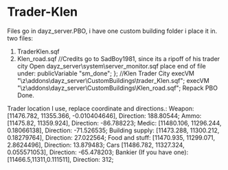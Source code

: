# Trader-Klen
Files go in dayz_server.PBO, i have one custom building folder i place it in. 
two files: 
1. TraderKlen.sqf
2. Klen_road.sqf //Credits go to SadBoy1981, since its a ripoff of his trader city
Open dayz_server\system\server_monitor.sqf
place end of file under: 	publicVariable "sm_done";
};
//Klen Trader City
execVM  "\z\addons\dayz_server\CustomBuildings\trader_Klen.sqf";
execVM  "\z\addons\dayz_server\CustomBuildings\Klen_road.sqf";
Repack PBO
Done. 

Trader location I use, replace coordinate and directions.: 
Weapon: [11476.782, 11355.366, -0.010404646], Direction: 188.80544;
Ammo: [11475.82, 11359.924], Direction: -86.788223;
Medic: [11480.106, 11296.244, 0.18066138], Direction: -71.526535;
Building supply: [11473.288, 11300.212, 0.18279764], Direction: 27.022564;
Food and stuff:  [11470.935, 11299.071, 2.8624496],  Direction: 13.879483;
Cars [11486.782, 11327.324, 0.055571053], Direction: -65.478203;
Bankier (If you have one): [11466.5,11311,0.111511], Direction: 312;
